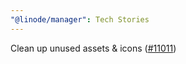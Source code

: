 ```yaml
---
"@linode/manager": Tech Stories
---
```


Clean up unused assets & icons ([#11011](https://github.com/linode/manager/pull/11011))
